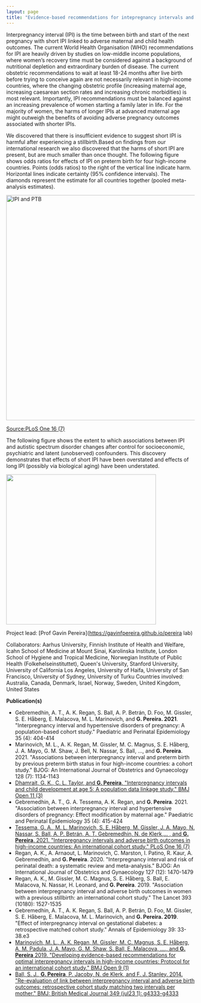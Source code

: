 ```yaml
---
layout: page
title: "Evidence-based recommendations for intepregnancy intervals and family planning"
---
```


Interpregnancy interval (IPI) is the time between birth and start of the next pregnancy with short IPI linked to adverse maternal and child health outcomes.  The current World Health Organisation (WHO) recommendations for IPI are heavily driven by studies on low-middle income populations, where women’s recovery time must be considered against a background of nutritional depletion and extraordinary burden of disease. The current obstetric recommendations to wait at least 18-24 months after live birth before trying to conceive again are not necessarily relevant in high-income countries, where the changing obstetric profile (increasing maternal age, increasing caesarean section rates and increasing chronic morbidities) is most relevant. Importantly, IPI recommendations must be balanced against an increasing prevalence of women starting a family later in life. For the majority of women, the harms of longer IPIs at advanced maternal age might outweigh the benefits of avoiding adverse pregnancy outcomes associated with shorter IPIs. 

We discovered that there is insufficient evidence to suggest short IPI is harmful after experiencing a stillbirth.Based on findings from our international research we also discovered that the harms of short IPI are present, but are much smaller than once thought. The following figure shows odds ratios for effects of IPI on preterm birth for four high-income countries. Points (odds ratios) to the right of the vertical line indicate harm. Horizontal lines indicate certainty (95% confidence intervals). The diamonds represent the estimate for all countries together (pooled meta-analysis estimates). 

<img src="https://journals.plos.org/plosone/article/figure/image?size=large&id=info:doi/10.1371/journal.pone.0255000.g001" width="600" alt="IPI and PTB">


[Source:PLoS One 16 (7)](https://journals.plos.org/plosone/article?id=10.1371/journal.pone.0255000)

The following figure shows the extent to which associations between IPI and autistic spectrum disorder changes after control for socioeconomic, psychiatric and latent (unobserved) confounders. This discovery demonstrates that effects of short IPI have been overstated and effects of long IPI (possibly via biological aging) have been understated.

<img src="https://gavinfpereira.github.io/assets/ipi and asd.gif" width="400" height="400" /> 


Project lead: [Prof Gavin Pereira](https://gavinfpereira.github.io/pereira lab)

Collaborators: Aarhus University,  Finnish Institute of Health and Welfare, Icahn School of Medicine at Mount Sinai, Karolinska Institute, London School of Hygiene and Tropical Medicine, Norwegian Institute of Public Health (Folkehelseinstituttet), Queen's University, Stanford University, University of California Los Angeles, University of Haifa, University of San Francisco, University of Sydney, University of Turku
Countries involved: Australia, Canada, Denmark, Israel, Norway, Sweden, United Kingdom, United States


**Publication(s)**
* Gebremedhin, A. T., A. K. Regan, S. Ball, A. P. Betrán, D. Foo, M. Gissler, S. E. Håberg, E. Malacova, M. L. Marinovich, and **G. Pereira. 2021**. "Interpregnancy interval and hypertensive disorders of pregnancy: A population-based cohort study." Paediatric and Perinatal Epidemiology 35 (4): 404-414
* Marinovich, M. L., A. K. Regan, M. Gissler, M. C. Magnus, S. E. Håberg, J. A. Mayo, G. M. Shaw, J. Bell, N. Nassar, S. Ball, ..., and **G. Pereira**. 2021. "Associations between interpregnancy interval and preterm birth by previous preterm birth status in four high-income countries: a cohort study." BJOG: An International Journal of Obstetrics and Gynaecology 128 (7): 1134-1143
* [Dhamrait, G. K., C. L. Taylor, and **G. Pereira**. "Interpregnancy intervals and child development at age 5: A population data linkage study." BMJ Open 11 (3)](https://bmjopen.bmj.com/content/11/3/e045319)
* Gebremedhin, A. T., G. A. Tessema, A. K. Regan, and **G. Pereira**. 2021. "Association between interpregnancy interval and hypertensive disorders of pregnancy: Effect modification by maternal age." Paediatric and Perinatal Epidemiology 35 (4): 415-424
* [Tessema, G. A., M. L. Marinovich, S. E. Håberg, M. Gissler, J. A. Mayo, N. Nassar, S. Ball, A. P. Betrán, A. T. Gebremedhin, N. de Klerk,... , and **G. Pereira**. 2021. "Interpregnancy intervals and adverse birth outcomes in high-income countries: An international cohort study." PLoS One 16 (7)](https://journals.plos.org/plosone/article?id=10.1371/journal.pone.0255000)
* Regan, A. K., A. Arnaout, L. Marinovich, C. Marston, I. Patino, R. Kaur, A. Gebremedhin, and **G. Pereira**. 2020. "Interpregnancy interval and risk of perinatal death: a systematic review and meta-analysis." BJOG: An International Journal of Obstetrics and Gynaecology 127 (12): 1470-1479
* Regan, A. K., M. Gissler, M. C. Magnus, S. E. Håberg, S. Ball, E. Malacova, N. Nassar, H. Leonard, and **G. Pereira**. 2019. "Association between interpregnancy interval and adverse birth outcomes in women with a previous stillbirth: an international cohort study." The Lancet 393 (10180): 1527-1535
* Gebremedhin, A. T., A. K. Regan, S. Ball, A. P. Betrán, D. Foo, M. Gissler, S. E. Håberg, E. Malacova, M. L. Marinovich, and **G. Pereira. 2019**. "Effect of interpregnancy interval on gestational diabetes: a retrospective matched cohort study." Annals of Epidemiology 39: 33-38.e3
* [Marinovich, M. L., A. K. Regan, M. Gissler, M. C. Magnus, S. E. Håberg, A. M. Padula, J. A. Mayo, G. M. Shaw, S. Ball, E. Malacova, ...., and **G. Pereira** 2019. "Developing evidence-based recommendations for optimal interpregnancy intervals in high-income countries: Protocol for an international cohort study." BMJ Open 9 (1)](https://bmjopen.bmj.com/content/9/1/e027941)
* [Ball, S. J., **G. Pereira**, P. Jacoby, N. de Klerk, and F. J. Stanley. 2014. "Re-evaluation of link between interpregnancy interval and adverse birth outcomes: retrospective cohort study matching two intervals per mother." BMJ: British Medical Journal 349 (jul23 1): g4333-g4333](https://www.bmj.com/content/349/bmj.g4333.long)
